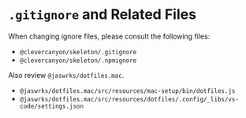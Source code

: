 # `.gitignore` and Related Files

When changing ignore files, please consult the following files:

-   `@clevercanyon/skeleton/.gitignore`
-   `@clevercanyon/skeleton/.npmignore`

Also review `@jaswrks/dotfiles.mac`.

-   `@jaswrks/dotfiles.mac/src/resources/mac-setup/bin/dotfiles.js`
-   `@jaswrks/dotfiles.mac/src/resources/dotfiles/.config/_libs/vs-code/settings.json`
